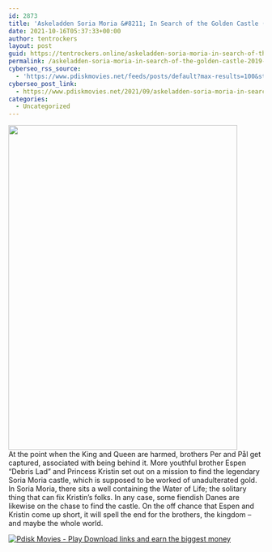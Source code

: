 ```yaml
---
id: 2873
title: 'Askeladden Soria Moria &#8211; In Search of the Golden Castle (2019) Watch Download Online pdisk Movie'
date: 2021-10-16T05:37:33+00:00
author: tentrockers
layout: post
guid: https://tentrockers.online/askeladden-soria-moria-in-search-of-the-golden-castle-2019-watch-download-online-pdisk-movie/
permalink: /askeladden-soria-moria-in-search-of-the-golden-castle-2019-watch-download-online-pdisk-movie/
cyberseo_rss_source:
  - 'https://www.pdiskmovies.net/feeds/posts/default?max-results=100&start-index=701'
cyberseo_post_link:
  - https://www.pdiskmovies.net/2021/09/askeladden-soria-moria-in-search-of.html
categories:
  - Uncategorized
---
```

<div class="separator">
  <a href="https://1.bp.blogspot.com/-2yOM72JRSqc/YTHPRxM2UcI/AAAAAAAAAmA/0Bh1kOgpDIUXuwURZJwmcirJgx1bdiQBACLcBGAsYHQ/s2048/Askeladden%2BSoria%2BMoria%2B-%2BIn%2BSearch%2Bof%2Bthe%2BGolden%2BCastle%2B%25282019%2529%2BWatch%2BDownload%2BOnline%2Bpdisk%2BMovie.jpg"><img loading="lazy" border="0" data-original-height="2048" data-original-width="1448" height="640" src="https://1.bp.blogspot.com/-2yOM72JRSqc/YTHPRxM2UcI/AAAAAAAAAmA/0Bh1kOgpDIUXuwURZJwmcirJgx1bdiQBACLcBGAsYHQ/w452-h640/Askeladden%2BSoria%2BMoria%2B-%2BIn%2BSearch%2Bof%2Bthe%2BGolden%2BCastle%2B%25282019%2529%2BWatch%2BDownload%2BOnline%2Bpdisk%2BMovie.jpg" width="452" /></a>
</div>

<div>
  <span>At the point when the King and Queen are harmed, brothers Per and Pål get captured, associated with being behind it. More youthful brother Espen &#8220;Debris Lad&#8221; and Princess Kristin set out on a mission to find the legendary Soria Moria castle, which is supposed to be worked of unadulterated gold. In Soria Moria, there sits a well containing the Water of Life; the solitary thing that can fix Kristin&#8217;s folks. In any case, some fiendish Danes are likewise on the chase to find the castle. On the off chance that Espen and Kristin come up short, it will spell the end for the brothers, the kingdom &#8211; and maybe the whole world.</span>
</div>

[![](https://1.bp.blogspot.com/-KJZYdQTn3nw/YS8VdIdXMyI/AAAAAAAAaw4/BR8dsGkpxw0T8C_4G4ALfMA7cP79KN3kwCLcBGAsYHQ/w400-h58/play_download_buttuons-removebg-preview.png "Pdisk Movies - Play Download links and earn the biggest money")](https://kofilink.com/1/bnYyano1MDA1czFy?dn=1)